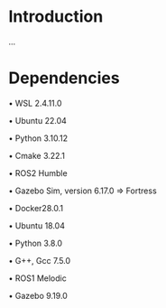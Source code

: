 # Introduction
...
# Dependencies
•	WSL 2.4.11.0

•	Ubuntu 22.04

•	Python 3.10.12 

• Cmake 3.22.1

•	ROS2 Humble

•	Gazebo Sim, version 6.17.0 => Fortress

•	Docker28.0.1

• Ubuntu 18.04

• Python 3.8.0

• G++, Gcc 7.5.0

•	ROS1 Melodic

• Gazebo 9.19.0
